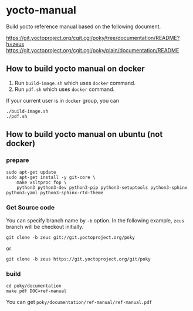 # yocto-manual

Build yocto reference manual based on the following document.

https://git.yoctoproject.org/cgit.cgi/poky/tree/documentation/README?h=zeus
https://git.yoctoproject.org/cgit.cgi/poky/plain/documentation/README

## How to build yocto manual on docker

1. Run `build-image.sh` which uses `docker` command.
2. Run `pdf.sh` which uses `docker` command.

If your current user is in `docker` group, you can

```
./build-image.sh
./pdf.sh
```

## How to build yocto manual on ubuntu (not docker)

### prepare

```
sudo apt-get update
sudo apt-get install -y git-core \
    make xsltproc fop \
    python3 python3-dev python3-pip python3-setuptools python3-sphinx python3-yaml python3-sphinx-rtd-theme
```

### Get Source code

You can specify branch name by `-b` option. In the following example, `zeus` branch will be checkout initially.

```
git clone -b zeus git://git.yoctoproject.org/poky
```

or

```
git clone -b zeus https://git.yoctoproject.org/git/poky
```

### build

```
cd poky/documentation
make pdf DOC=ref-manual
```

You can get `poky/documentation/ref-manual/ref-manual.pdf`
